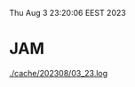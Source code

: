 Thu Aug  3 23:20:06 EEST 2023
# JAM
<a href='./cache/202308/03_23.log'>./cache/202308/03_23.log</a>
